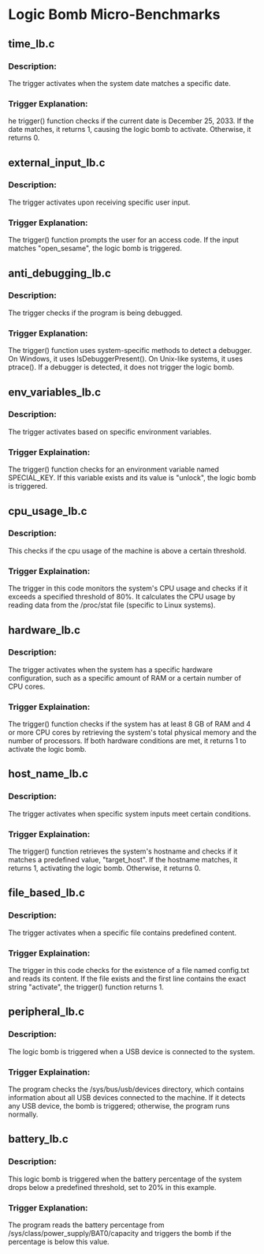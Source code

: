 # Logic Bomb Micro-Benchmarks

## time_lb.c
### Description: 
The trigger activates when the system date matches a specific date.

### Trigger Explanation: 
he trigger() function checks if the current date is December 25, 2033. If the date matches, it returns 1, causing the logic bomb to activate. Otherwise, it returns 0.

## external_input_lb.c
### Description: 
The trigger activates upon receiving specific user input.

### Trigger Explanation: 
The trigger() function prompts the user for an access code. If the input matches "open_sesame", the logic bomb is triggered.

## anti_debugging_lb.c
### Description:
The trigger checks if the program is being debugged.

### Trigger Explanation:
The trigger() function uses system-specific methods to detect a debugger. On Windows, it uses IsDebuggerPresent(). On Unix-like systems, it uses ptrace(). If a debugger is detected, it does not trigger the logic bomb.

## env_variables_lb.c
### Description:
The trigger activates based on specific environment variables.

### Trigger Explaination:
The trigger() function checks for an environment variable named SPECIAL_KEY. If this variable exists and its value is "unlock", the logic bomb is triggered.

## cpu_usage_lb.c
### Description:
This checks if the cpu usage of the machine is above a certain threshold.

### Trigger Explaination:
The trigger in this code monitors the system's CPU usage and checks if it exceeds a specified threshold of 80%. It calculates the CPU usage by reading data from the /proc/stat file (specific to Linux systems).


## hardware_lb.c
### Description: 
The trigger activates when the system has a specific hardware configuration, such as a specific amount of RAM or a certain number of CPU cores.

### Trigger Explaination:
The trigger() function checks if the system has at least 8 GB of RAM and 4 or more CPU cores by retrieving the system's total physical memory and the number of processors. If both hardware conditions are met, it returns 1 to activate the logic bomb.



## host_name_lb.c
### Description:
The trigger activates when specific system inputs meet certain conditions.

### Trigger Explaination:
The trigger() function retrieves the system's hostname and checks if it matches a predefined value, "target_host". If the hostname matches, it returns 1, activating the logic bomb. Otherwise, it returns 0.



## file_based_lb.c
### Description:
The trigger activates when a specific file contains predefined content.

### Trigger Explaination:
The trigger in this code checks for the existence of a file named config.txt and reads its content. If the file exists and the first line contains the exact string "activate", the trigger() function returns 1.


## peripheral_lb.c
### Description:
The logic bomb is triggered when a USB device is connected to the system.

### Trigger Explaination:
The program checks the /sys/bus/usb/devices directory, which contains information about all USB devices connected to the machine. If it detects any USB device, the bomb is triggered; otherwise, the program runs normally.

## battery_lb.c
### Description:
This logic bomb is triggered when the battery percentage of the system drops below a predefined threshold, set to 20% in this example.

### Trigger Explanation:
The program reads the battery percentage from /sys/class/power_supply/BAT0/capacity and triggers the bomb if the percentage is below this value.
